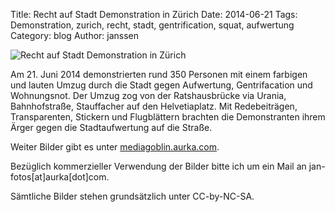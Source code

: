 Title: Recht auf Stadt Demonstration in Zürich
Date: 2014-06-21
Tags: Demonstration, zurich, recht, stadt, gentrification, squat, aufwertung 
Category: blog 
Author: janssen

![Recht auf Stadt Demonstration in Zürich](http://aurka.com/pictures/recht_header.jpg)

Am 21. Juni 2014 demonstrierten rund 350 Personen mit einem farbigen und lauten Umzug durch die Stadt gegen Aufwertung, Gentrifacation und Wohnungsnot. Der Umzug zog von der Ratshausbrücke via Urania, Bahnhofstraße, Stauffacher auf den Helvetiaplatz. Mit Redebeiträgen, Transparenten, Stickern und Flugblättern brachten die Demonstranten ihrem Ärger gegen die Stadtaufwertung auf die Straße.

Weiter Bilder gibt es unter [mediagoblin.aurka.com](http://mediagoblin.aurka.com/mediagoblin/mg.fcgi/u/janssen/collection/14-06-2014-protests-against-fifa-world-cup-in-zurich/).

Bezüglich kommerzieller Verwendung der Bilder bitte ich um ein Mail an jan-fotos[at]aurka[dot]com. 

Sämtliche Bilder stehen grundsätzlich unter CC-by-NC-SA.


